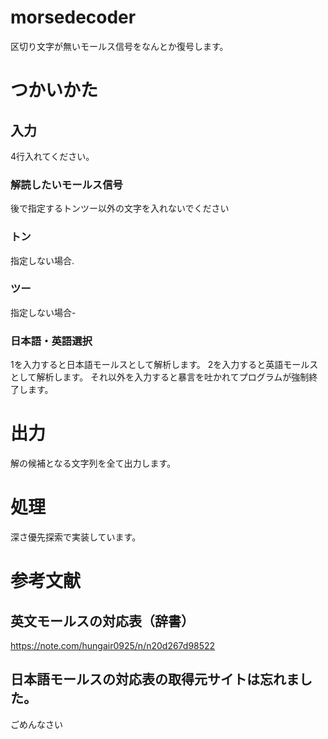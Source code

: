 # morsedecoder
区切り文字が無いモールス信号をなんとか復号します。

# つかいかた
## 入力
4行入れてください。


### 解読したいモールス信号

後で指定するトンツー以外の文字を入れないでください



### トン

指定しない場合.



### ツー

指定しない場合-



### 日本語・英語選択

1を入力すると日本語モールスとして解析します。
2を入力すると英語モールスとして解析します。
それ以外を入力すると暴言を吐かれてプログラムが強制終了します。


# 出力
解の候補となる文字列を全て出力します。


# 処理
深さ優先探索で実装しています。


# 参考文献
## 英文モールスの対応表（辞書）
https://note.com/hungair0925/n/n20d267d98522

## 日本語モールスの対応表の取得元サイトは忘れました。
ごめんなさい


